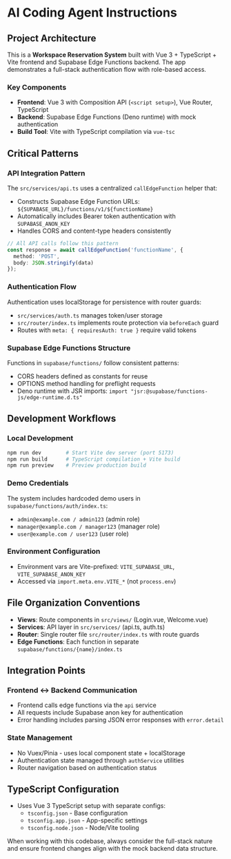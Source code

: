 # AI Coding Agent Instructions

## Project Architecture

This is a **Workspace Reservation System** built with Vue 3 + TypeScript + Vite frontend and Supabase Edge Functions backend. The app demonstrates a full-stack authentication flow with role-based access.

### Key Components

- **Frontend**: Vue 3 with Composition API (`<script setup>`), Vue Router, TypeScript
- **Backend**: Supabase Edge Functions (Deno runtime) with mock authentication
- **Build Tool**: Vite with TypeScript compilation via `vue-tsc`

## Critical Patterns

### API Integration Pattern
The `src/services/api.ts` uses a centralized `callEdgeFunction` helper that:
- Constructs Supabase Edge Function URLs: `${SUPABASE_URL}/functions/v1/${functionName}`
- Automatically includes Bearer token authentication with `SUPABASE_ANON_KEY`
- Handles CORS and content-type headers consistently

```typescript
// All API calls follow this pattern
const response = await callEdgeFunction('functionName', {
  method: 'POST',
  body: JSON.stringify(data)
});
```

### Authentication Flow
Authentication uses localStorage for persistence with router guards:
- `src/services/auth.ts` manages token/user storage
- `src/router/index.ts` implements route protection via `beforeEach` guard
- Routes with `meta: { requiresAuth: true }` require valid tokens

### Supabase Edge Functions Structure
Functions in `supabase/functions/` follow consistent patterns:
- CORS headers defined as constants for reuse
- OPTIONS method handling for preflight requests  
- Deno runtime with JSR imports: `import "jsr:@supabase/functions-js/edge-runtime.d.ts"`

## Development Workflows

### Local Development
```bash
npm run dev        # Start Vite dev server (port 5173)
npm run build      # TypeScript compilation + Vite build
npm run preview    # Preview production build
```

### Demo Credentials
The system includes hardcoded demo users in `supabase/functions/auth/index.ts`:
- `admin@example.com / admin123` (admin role)
- `manager@example.com / manager123` (manager role)  
- `user@example.com / user123` (user role)

### Environment Configuration
- Environment vars are Vite-prefixed: `VITE_SUPABASE_URL`, `VITE_SUPABASE_ANON_KEY`
- Accessed via `import.meta.env.VITE_*` (not `process.env`)

## File Organization Conventions

- **Views**: Route components in `src/views/` (Login.vue, Welcome.vue)
- **Services**: API layer in `src/services/` (api.ts, auth.ts)
- **Router**: Single router file `src/router/index.ts` with route guards
- **Edge Functions**: Each function in separate `supabase/functions/{name}/index.ts`

## Integration Points

### Frontend ↔ Backend Communication
- Frontend calls edge functions via the `api` service
- All requests include Supabase anon key for authentication
- Error handling includes parsing JSON error responses with `error.detail`

### State Management
- No Vuex/Pinia - uses local component state + localStorage
- Authentication state managed through `authService` utilities
- Router navigation based on authentication status

## TypeScript Configuration
- Uses Vue 3 TypeScript setup with separate configs:
  - `tsconfig.json` - Base configuration
  - `tsconfig.app.json` - App-specific settings
  - `tsconfig.node.json` - Node/Vite tooling

When working with this codebase, always consider the full-stack nature and ensure frontend changes align with the mock backend data structure.